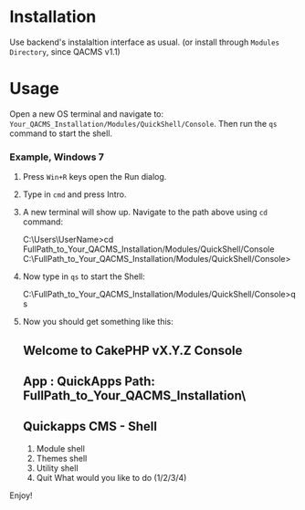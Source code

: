 # Installation
Use backend's instalaltion interface as usual. (or install through `Modules Directory`, since QACMS v1.1)


# Usage
Open a new OS terminal and navigate to: `Your_QACMS_Installation/Modules/QuickShell/Console`.
Then run the `qs` command to start the shell.


### Example, Windows 7

1. Press `Win+R` keys open the Run dialog. 
2. Type in `cmd` and press Intro.
3. A new terminal will show up. Navigate to the path above using `cd` command:

    C:\Users\UserName>cd FullPath_to_Your_QACMS_Installation/Modules/QuickShell/Console
    C:\FullPath_to_Your_QACMS_Installation/Modules/QuickShell/Console>

4. Now type in `qs` to start the Shell:

    C:\FullPath_to_Your_QACMS_Installation/Modules/QuickShell/Console>qs

5. Now you should get something like this:

    Welcome to CakePHP vX.Y.Z Console
    ---------------------------------------------------------------
    App : QuickApps
    Path: FullPath_to_Your_QACMS_Installation\
    ---------------------------------------------------------------
    Quickapps CMS - Shell
    ---------------------------------------------------------------
    1. Module shell
    2. Themes shell
    3. Utility shell
    4. Quit
    What would you like to do (1/2/3/4)
    >
	
Enjoy!